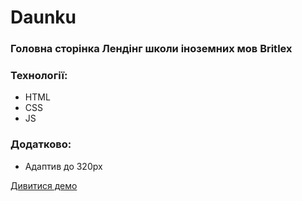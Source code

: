 # Daunku
### Головна сторінка Лендінг школи іноземних мов Britlex

### Технології:
- HTML
- CSS
- JS

### Додатково:
- Адаптив до 320px

[Дивитися демо](https://dmytrolavrov.github.io/Britlex/)
